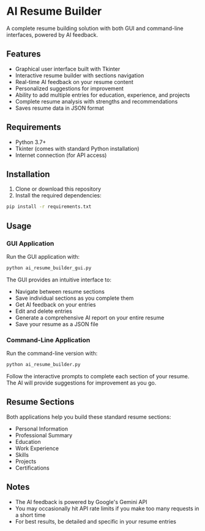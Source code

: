 # AI Resume Builder

A complete resume building solution with both GUI and command-line interfaces, powered by AI feedback.

## Features

- Graphical user interface built with Tkinter
- Interactive resume builder with sections navigation
- Real-time AI feedback on your resume content
- Personalized suggestions for improvement
- Ability to add multiple entries for education, experience, and projects
- Complete resume analysis with strengths and recommendations
- Saves resume data in JSON format

## Requirements

- Python 3.7+
- Tkinter (comes with standard Python installation)
- Internet connection (for API access)

## Installation

1. Clone or download this repository
2. Install the required dependencies:

```bash
pip install -r requirements.txt
```

## Usage

### GUI Application

Run the GUI application with:

```bash
python ai_resume_builder_gui.py
```

The GUI provides an intuitive interface to:
- Navigate between resume sections
- Save individual sections as you complete them
- Get AI feedback on your entries
- Edit and delete entries
- Generate a comprehensive AI report on your entire resume
- Save your resume as a JSON file

### Command-Line Application

Run the command-line version with:

```bash
python ai_resume_builder.py
```

Follow the interactive prompts to complete each section of your resume. The AI will provide suggestions for improvement as you go.

## Resume Sections

Both applications help you build these standard resume sections:

- Personal Information
- Professional Summary
- Education
- Work Experience
- Skills
- Projects
- Certifications

## Notes

- The AI feedback is powered by Google's Gemini API
- You may occasionally hit API rate limits if you make too many requests in a short time
- For best results, be detailed and specific in your resume entries 